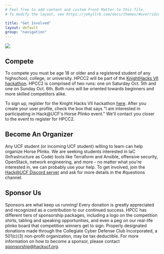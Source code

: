 ```yaml
---
# Feel free to add content and custom Front Matter to this file.
# To modify the layout, see https://jekyllrb.com/docs/themes/#overriding-theme-defaults

title: "Get Involved"
layout: default
group: "navigation"
---
```


![](assets/hpcc.gif)
## Compete

To compete you must be age 18 or older and a registered student of any highschool, college, or university. HPCC2 will be part of the [KnightHacks VII hackathon]([https://2024.knighthacks.org]). HPCC2 is comprised of two runs: one on Saturday Oct. 5th and one on Sunday Oct. 6th. Both runs will be oriented towards beginners and more skilled competitors alike.

To sign up, register for the Knight Hacks VII hackathon [here]([https://2024.knighthacks.org]). After you create your user profile, check the box that says "I am interested in participating in Hack@UCF's Horse Plinko event." We'll contact you closer to the event to register for HPCC2. 

## Become An Organizer

Any UCF student (or incoming UCF student) willing to learn can help organize Horse Plinko. We are seeking students interested in IaC (Infrastructure as Code) tools like Terraform and Ansible, offensive security, OpenStack, network engineering, and more - no matter what you're interested in, we can probably use your help. To get involved, join the [Hack@UCF Discord server](https://discord.com/invite/VwkkDcJ) and ask for more details in the #questions channel.

## Sponsor Us
Sponsors are what keep us running! Every donation is greatly appreciated and recognized as a contribution to our continued success. HPCC has different tiers of sponsorship packages, including a logo on the competition shirts, tabling and speaking opportunities, and even a peg on our real-life plinko board that competition winners get to sign. Properly designated donations made through the Collegiate Cyber Defense Club Incorporated, a 501(c)(3) non-profit organization, may be tax deductible. For more information on how to become a sponsor, please contact [sponsorship@hackucf.org](mailto:sponsorship@hackucf.org).

<!--div class="container">
< a href='https://hackucf.org/plinko-interest' class="big-button">Sign our Interest Form</a>
</div-->

<style>
img {
    display: block;
    margin: auto;
}
</style>

